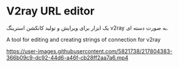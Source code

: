 # V2ray URL editor

یک ابزار برای ویرایش و تولید کانکشن استرینگ v2ray به صورت دسته ای.

A tool for editing and creating strings of connection for v2ray


https://user-images.githubusercontent.com/5821738/217804383-366b09c9-dc92-44d6-a46f-cb28ff2aa7a6.mp4

